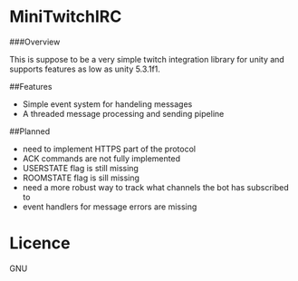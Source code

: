 # MiniTwitchIRC

###Overview

This is suppose to be a very simple twitch integration library for unity and supports features as low as unity 5.3.1f1.


##Features

- Simple event system for handeling messages
- A threaded message processing and sending pipeline

##Planned

- need to implement HTTPS part of the protocol
- ACK commands are not fully implemented
- USERSTATE flag is still missing
- ROOMSTATE flag is sill missing
- need a more robust way to track what channels the bot has subscribed to
- event handlers for message errors are missing

# Licence

GNU
